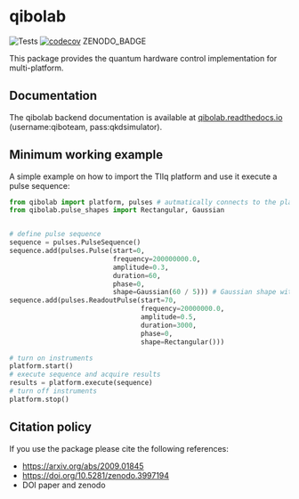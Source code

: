 # qibolab

![Tests](https://github.com/qiboteam/qibolab/workflows/Tests/badge.svg)
[![codecov](https://codecov.io/gh/qiboteam/qibolab/branch/main/graph/badge.svg?token=11UENAPBPH)](https://codecov.io/gh/qiboteam/qibolab)
ZENODO_BADGE

This package provides the quantum hardware control implementation for multi-platform.

## Documentation

The qibolab backend documentation is available at [qibolab.readthedocs.io](http://34.240.99.72/qibolab/) (username:qiboteam, pass:qkdsimulator).

## Minimum working example

A simple example on how to import the TIIq platform and use it execute a pulse sequence:

```python
from qibolab import platform, pulses # autmatically connects to the platform
from qibolab.pulse_shapes import Rectangular, Gaussian


# define pulse sequence
sequence = pulses.PulseSequence()
sequence.add(pulses.Pulse(start=0,
                          frequency=200000000.0,
                          amplitude=0.3,
                          duration=60,
                          phase=0,
                          shape=Gaussian(60 / 5))) # Gaussian shape with std = duration / 5
sequence.add(pulses.ReadoutPulse(start=70,
                                 frequency=20000000.0,
                                 amplitude=0.5,
                                 duration=3000,
                                 phase=0,
                                 shape=Rectangular()))

# turn on instruments
platform.start()
# execute sequence and acquire results
results = platform.execute(sequence)
# turn off instruments
platform.stop()
```

## Citation policy

If you use the package please cite the following references:
- https://arxiv.org/abs/2009.01845
- https://doi.org/10.5281/zenodo.3997194
- DOI paper and zenodo
